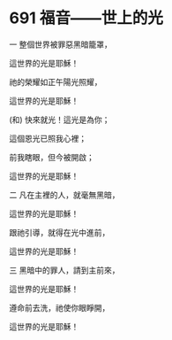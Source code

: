 # 691 福音——世上的光

一 整個世界被罪惡黑暗籠罩，

這世界的光是耶穌！

祂的榮耀如正午陽光照耀，

這世界的光是耶穌！

(和) 快來就光！這光是為你；

這個恩光已照我心裡；

前我瞎眼，但今被開啟；

這世界的光是耶穌！

二 凡在主裡的人，就毫無黑暗，

這世界的光是耶穌！

跟祂引導，就得在光中進前，

這世界的光是耶穌！

三 黑暗中的罪人，請到主前來，

這世界的光是耶穌！

遵命前去洗，祂使你眼睜開，

這世界的光是耶穌！

